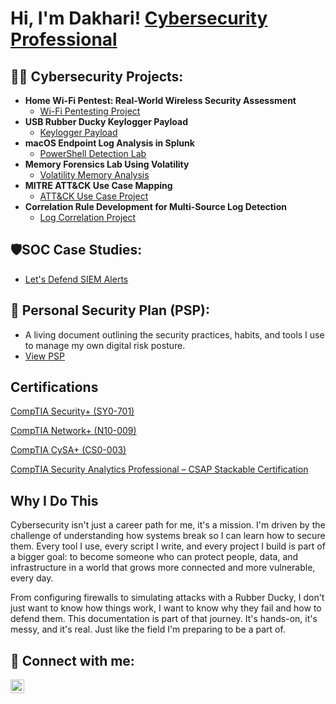 <h1>Hi, I'm Dakhari! <a href="https://www.linkedin.com/in/dakhari-shorter/">Cybersecurity Professional</a>



<h2>👨‍💻 Cybersecurity Projects:</h2>

- <b>Home Wi-Fi Pentest: Real-World Wireless Security Assessment</b>
  - [Wi-Fi Pentesting Project](https://github.com/VemTech6/Wi-Fi-Pentesting-Project)
- <b>USB Rubber Ducky Keylogger Payload</b>
  - [Keylogger Payload](https://github.com/VemTech6/Keylogger-Payload)
- <b>macOS Endpoint Log Analysis in Splunk</b>  
  - [PowerShell Detection Lab](https://github.com/VemTech6/Splunk-SIEM-Project)
- <b>Memory Forensics Lab Using Volatility</b> 
  - [Volatility Memory Analysis](https://github.com/VemTech6/Memory-Forensics-Lab)
- <b>MITRE ATT&CK Use Case Mapping</b>  
  - [ATT&CK Use Case Project](https://github.com/VemTech6/ATTACK-Use-Case-Project)
- <b>Correlation Rule Development for Multi-Source Log Detection</b>  
  - [Log Correlation Project](https://github.com/VemTech6/Log-Correlation-Project)

 <h2>🛡️SOC Case Studies:</h2>
 
- [Let's Defend SIEM Alerts](https://github.com/VemTech6/letsdefend-siem-alerts)

<h2>🔐 Personal Security Plan (PSP):</h2>
 
 - A living document outlining the security practices, habits, and tools I use to manage my own digital risk posture.
 - [View PSP](https://github.com/VemTech6/Personal-Security-Plan)



<h2>Certifications</h2>

[CompTIA Security+ (SY0-701) ](https://www.credly.com/badges/7f7498cb-c6a5-416b-b6cd-997571ad6b45/public_url)

[CompTIA Network+ (N10-009) ](https://www.credly.com/badges/18d41486-3698-4ce5-9613-a6e6e9306eaa/public_url)

[CompTIA CySA+ (CS0-003) ](https://www.credly.com/badges/5e4be875-d3af-4a42-a015-aaca04763341/public_url)

[CompTIA Security Analytics Professional – CSAP Stackable Certification](https://www.credly.com/badges/6ad53012-23e1-4225-afd6-24b3c5c48e1f/public_url)

<h2>Why I Do This</h2>
Cybersecurity isn't just a career path for me, it's a mission. I'm driven by the challenge of understanding how systems break so I can learn how to secure them. Every tool I use, every script I write, and every project I build is part of a bigger goal: to become someone who can protect people, data, and infrastructure in a world that grows more connected and more vulnerable, every day.

From configuring firewalls to simulating attacks with a Rubber Ducky, I don't just want to know how things work, I want to know why they fail and how to defend them. This documentation is part of that journey. It's hands-on, it's messy, and it's real. Just like the field I'm preparing to be a part of.


<h2> 🤳 Connect with me:</h2>


[<img align="left" alt="JoshMadakor | LinkedIn" width="22px" src="https://cdn.jsdelivr.net/npm/simple-icons@v3/icons/linkedin.svg" />][linkedin]



[linkedin]: https://www.linkedin.com/in/dakhari-shorter

<!--
**joshmadakor1/joshmadakor1** is a ✨ _special_ ✨ repository because its `README.md` (this file) appears on your GitHub profile.

Here are some ideas to get you started:

- 🔭 I’m currently working on ...
- 🌱 I’m currently learning ...
- 👯 I’m looking to collaborate on ...
- 🤔 I’m looking for help with ...
- 💬 Ask me about ...
- 📫 How to reach me: ...
- 😄 Pronouns: ...
- ⚡ Fun fact: ...
-->
